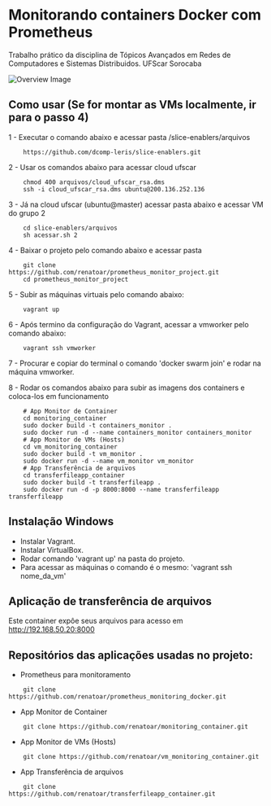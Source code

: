 # Monitorando containers Docker com Prometheus

Trabalho prático da disciplina de Tópicos Avançados em Redes de Computadores e Sistemas Distribuidos. UFScar Sorocaba

![Overview Image](https://user-images.githubusercontent.com/18008072/60402432-f8d19e00-9b65-11e9-8d67-827aba1fcedf.jpg)


## Como usar (Se for montar as VMs localmente, ir para o passo 4)

1 - Executar o comando abaixo e acessar pasta /slice-enablers/arquivos
```
	https://github.com/dcomp-leris/slice-enablers.git
```
2 - Usar os comandos abaixo para acessar cloud ufscar
```
	chmod 400 arquivos/cloud_ufscar_rsa.dms
	ssh -i cloud_ufscar_rsa.dms ubuntu@200.136.252.136
```
3 - Já na cloud ufscar (ubuntu@master) acessar pasta abaixo e acessar VM do grupo 2
```
	cd slice-enablers/arquivos
	sh acessar.sh 2
```
4 - Baixar o projeto pelo comando abaixo e acessar pasta 
```	
    git clone https://github.com/renatoar/prometheus_monitor_project.git
	cd prometheus_monitor_project
```

5 - Subir as máquinas virtuais pelo comando abaixo: 
```	
    vagrant up
```

6 - Após termino da configuração do Vagrant, acessar a vmworker pelo comando abaixo:
```	
    vagrant ssh vmworker
```

7 - Procurar e copiar do terminal o comando 'docker swarm join' e rodar na máquina vmworker.


8 - Rodar os comandos abaixo para subir as imagens dos containers e coloca-los em funcionamento
```	
    # App Monitor de Container
    cd monitoring_container
    sudo docker build -t containers_monitor .
    sudo docker run -d --name containers_monitor containers_monitor
    # App Monitor de VMs (Hosts)
    cd vm_monitoring_container
    sudo docker build -t vm_monitor .
    sudo docker run -d --name vm_monitor vm_monitor
    # App Transferência de arquivos
    cd transferfileapp_container
    sudo docker build -t transferfileapp .
    sudo docker run -d -p 8000:8000 --name transferfileapp transferfileapp
```

## Instalação Windows

 - Instalar Vagrant.
 - Instalar VirtualBox.
 - Rodar comando 'vagrant up' na pasta do projeto.
 - Para acessar as máquinas o comando é o mesmo: 'vagrant ssh nome_da_vm'

## Aplicação de transferência de arquivos

Este container expôe seus arquivos para acesso em http://192.168.50.20:8000

## Repositórios das aplicações usadas no projeto:
    
- Prometheus para monitoramento
```
    git clone https://github.com/renatoar/prometheus_monitoring_docker.git
```
- App Monitor de Container
```
    git clone https://github.com/renatoar/monitoring_container.git
```
- App Monitor de VMs (Hosts)
```
    git clone https://github.com/renatoar/vm_monitoring_container.git
```
- App Transferência de arquivos
```
    git clone https://github.com/renatoar/transferfileapp_container.git
```